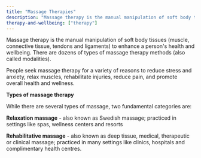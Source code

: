 ```yaml
---
title: "Massage Therapies"
description: "Massage therapy is the manual manipulation of soft body tissues (muscle, connective tissue, tendons and ligaments) to enhance a person's health and wellbeing."
therapy-and-wellbeing: ["therapy"]
---
```


Massage therapy is the manual manipulation of soft body tissues (muscle, connective tissue, tendons and ligaments) to enhance a person's health and wellbeing. There are dozens of types of massage therapy methods (also called modalities).

People seek massage therapy for a variety of reasons to reduce stress and anxiety, relax muscles, rehabilitate injuries, reduce pain, and promote overall health and wellness.

**Types of massage therapy**

While there are several types of massage, two fundamental categories are:

**Relaxation massage** - also known as Swedish massage; practiced in settings like spas, wellness centers and resorts

**Rehabilitative massage** - also known as deep tissue, medical, therapeutic or clinical massage; practiced in many settings like clinics, hospitals and complimentary health centres.